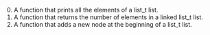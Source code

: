 0. A  function that prints all the elements of a list_t list.
1. A function that returns the number of elements in a linked list_t list.
2. A function that adds a new node at the beginning of a list_t list.
